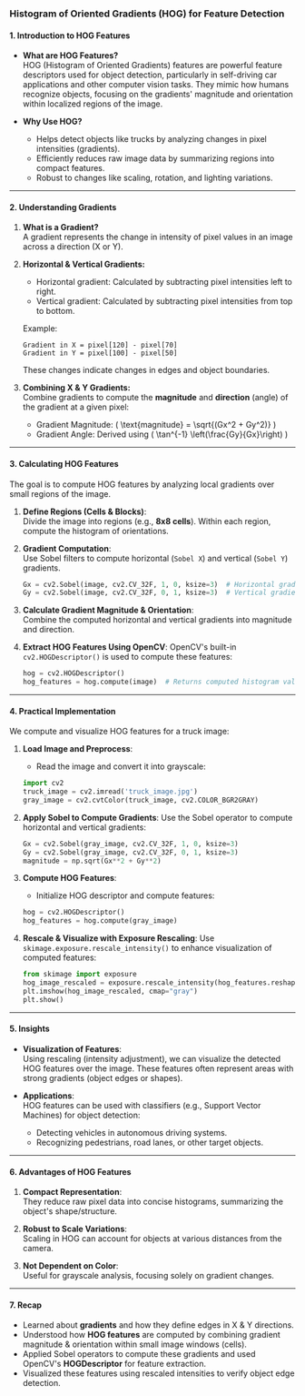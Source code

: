 ### **Histogram of Oriented Gradients (HOG) for Feature Detection**

#### **1. Introduction to HOG Features**

- **What are HOG Features?**  
  HOG (Histogram of Oriented Gradients) features are powerful feature descriptors used for object detection, particularly in self-driving car applications and other computer vision tasks. They mimic how humans recognize objects, focusing on the gradients' magnitude and orientation within localized regions of the image.

- **Why Use HOG?**  
  - Helps detect objects like trucks by analyzing changes in pixel intensities (gradients).
  - Efficiently reduces raw image data by summarizing regions into compact features.
  - Robust to changes like scaling, rotation, and lighting variations.
  
---

#### **2. Understanding Gradients**

1. **What is a Gradient?**  
   A gradient represents the change in intensity of pixel values in an image across a direction (X or Y).  

2. **Horizontal & Vertical Gradients:**  
   - Horizontal gradient: Calculated by subtracting pixel intensities left to right.
   - Vertical gradient: Calculated by subtracting pixel intensities from top to bottom.

   Example:  
   ```
   Gradient in X = pixel[120] - pixel[70]
   Gradient in Y = pixel[100] - pixel[50]
   ```
   These changes indicate changes in edges and object boundaries.

3. **Combining X & Y Gradients:**  
   Combine gradients to compute the **magnitude** and **direction** (angle) of the gradient at a given pixel:
   - Gradient Magnitude: \( \text{magnitude} = \sqrt{(Gx^2 + Gy^2)} \)
   - Gradient Angle: Derived using \( \tan^{-1} \left(\frac{Gy}{Gx}\right) \)

---

#### **3. Calculating HOG Features**

The goal is to compute HOG features by analyzing local gradients over small regions of the image.

1. **Define Regions (Cells & Blocks)**:  
   Divide the image into regions (e.g., **8x8 cells**). Within each region, compute the histogram of orientations.

2. **Gradient Computation**:  
   Use Sobel filters to compute horizontal (`Sobel X`) and vertical (`Sobel Y`) gradients.
   ```python
   Gx = cv2.Sobel(image, cv2.CV_32F, 1, 0, ksize=3)  # Horizontal gradient
   Gy = cv2.Sobel(image, cv2.CV_32F, 0, 1, ksize=3)  # Vertical gradient
   ```

3. **Calculate Gradient Magnitude & Orientation**:  
   Combine the computed horizontal and vertical gradients into magnitude and direction.

4. **Extract HOG Features Using OpenCV**:
   OpenCV's built-in `cv2.HOGDescriptor()` is used to compute these features:
   ```python
   hog = cv2.HOGDescriptor()
   hog_features = hog.compute(image)  # Returns computed histogram values
   ```

---

#### **4. Practical Implementation**

We compute and visualize HOG features for a truck image:

1. **Load Image and Preprocess**:
   - Read the image and convert it into grayscale:
   ```python
   import cv2
   truck_image = cv2.imread('truck_image.jpg')
   gray_image = cv2.cvtColor(truck_image, cv2.COLOR_BGR2GRAY)
   ```

2. **Apply Sobel to Compute Gradients**:
   Use the Sobel operator to compute horizontal and vertical gradients:
   ```python
   Gx = cv2.Sobel(gray_image, cv2.CV_32F, 1, 0, ksize=3)
   Gy = cv2.Sobel(gray_image, cv2.CV_32F, 0, 1, ksize=3)
   magnitude = np.sqrt(Gx**2 + Gy**2)
   ```

3. **Compute HOG Features**:
   - Initialize HOG descriptor and compute features:
   ```python
   hog = cv2.HOGDescriptor()
   hog_features = hog.compute(gray_image)
   ```

4. **Rescale & Visualize with Exposure Rescaling**:
   Use `skimage.exposure.rescale_intensity()` to enhance visualization of computed features:
   ```python
   from skimage import exposure
   hog_image_rescaled = exposure.rescale_intensity(hog_features.reshape(gray_image.shape), in_range=(0,255))
   plt.imshow(hog_image_rescaled, cmap="gray")
   plt.show()
   ```

---

#### **5. Insights**

- **Visualization of Features**:  
  Using rescaling (intensity adjustment), we can visualize the detected HOG features over the image. These features often represent areas with strong gradients (object edges or shapes).

- **Applications**:  
  HOG features can be used with classifiers (e.g., Support Vector Machines) for object detection:
  - Detecting vehicles in autonomous driving systems.
  - Recognizing pedestrians, road lanes, or other target objects.

---

#### **6. Advantages of HOG Features**

1. **Compact Representation**:  
   They reduce raw pixel data into concise histograms, summarizing the object's shape/structure.

2. **Robust to Scale Variations**:  
   Scaling in HOG can account for objects at various distances from the camera.

3. **Not Dependent on Color**:  
   Useful for grayscale analysis, focusing solely on gradient changes.

---

#### **7. Recap**

- Learned about **gradients** and how they define edges in X & Y directions.
- Understood how **HOG features** are computed by combining gradient magnitude & orientation within small image windows (cells).
- Applied Sobel operators to compute these gradients and used OpenCV's **HOGDescriptor** for feature extraction.
- Visualized these features using rescaled intensities to verify object edge detection.

